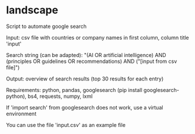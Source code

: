 # landscape

Script to automate google search

Input: csv file with countries or company names in first column, column title 'input'

Search string (can be adapted): "(AI OR artificial intelligence) AND (principles OR guidelines OR recommendations) AND ("[input from csv file]")

Output: overview of search results (top 30 results for each entry)

Requirements: python, pandas, googlesearch (pip install googlesearch-python), bs4, requests, numpy, lxml

If 'import search' from googlesearch does not work, use a virtual environment

You can use the file 'input.csv' as an example file

